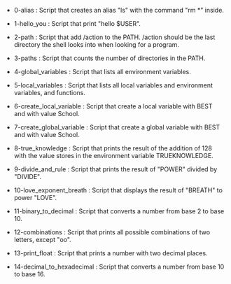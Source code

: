 - 0-alias : Script that creates an alias "ls" with the command "rm *" inside.

- 1-hello_you : Script that print "hello $USER".

- 2-path : Script that add /action to the PATH. /action should be the last directory the shell looks into when looking for a program.

- 3-paths : Script that counts the number of directories in the PATH.

- 4-global_variables : Script that lists all environment variables.

- 5-local_variables : Script that lists all local variables and environment variables, and functions.

- 6-create_local_variable : Script that create a local variable with BEST and with value School.

- 7-create_global_variable : Script that create a global variable with BEST and with value School.

- 8-true_knowledge : Script that prints the result of the addition of 128 with the value stores in the environment variable TRUEKNOWLEDGE.

- 9-divide_and_rule : Script that prints the result of "POWER" divided by "DIVIDE".

- 10-love_exponent_breath : Script that displays the result of "BREATH" to power "LOVE".

- 11-binary_to_decimal : Script that converts a number from base 2 to base 10.

- 12-combinations : Script that prints all possible combinations of two letters, except "oo".

- 13-print_float : Script that prints a number with two decimal places.

- 14-decimal_to_hexadecimal : Script that converts a number from base 10 to base 16.
